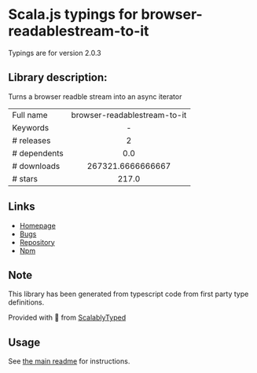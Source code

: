 
# Scala.js typings for browser-readablestream-to-it

Typings are for version 2.0.3

## Library description:
Turns a browser readble stream into an async iterator

|                    |                 |
| ------------------ | :-------------: |
| Full name          | browser-readablestream-to-it |
| Keywords           | - |
| # releases         | 2 |
| # dependents       | 0.0 |
| # downloads        | 267321.6666666667 |
| # stars            | 217.0 |

## Links
- [Homepage](https://github.com/achingbrain/it/tree/master/packages/browser-readablestream-to-it#readme)
- [Bugs](https://github.com/achingbrain/it/issues)
- [Repository](https://github.com/achingbrain/it)
- [Npm](https://www.npmjs.com/package/browser-readablestream-to-it)
    


## Note
This library has been generated from typescript code from first party type definitions.

Provided with :purple_heart: from [ScalablyTyped](https://github.com/oyvindberg/ScalablyTyped)

## Usage
See [the main readme](../../readme.md) for instructions.



